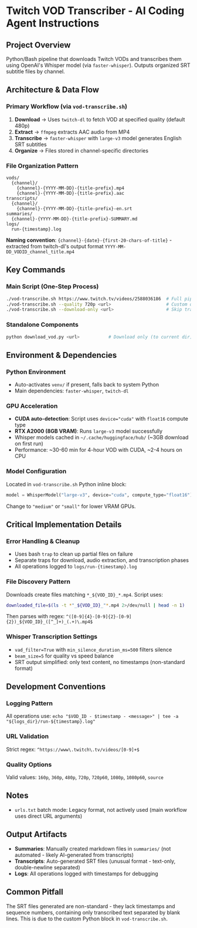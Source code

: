 # Twitch VOD Transcriber - AI Coding Agent Instructions

## Project Overview
Python/Bash pipeline that downloads Twitch VODs and transcribes them using OpenAI's Whisper model (via `faster-whisper`). Outputs organized SRT subtitle files by channel.

## Architecture & Data Flow

### Primary Workflow (via `vod-transcribe.sh`)
1. **Download** → Uses `twitch-dl` to fetch VOD at specified quality (default 480p)
2. **Extract** → `ffmpeg` extracts AAC audio from MP4
3. **Transcribe** → `faster-whisper` with `large-v3` model generates English SRT subtitles
4. **Organize** → Files stored in channel-specific directories

### File Organization Pattern
```
vods/
  {channel}/
    {channel}-{YYYY-MM-DD}-{title-prefix}.mp4
    {channel}-{YYYY-MM-DD}-{title-prefix}.aac
transcripts/
  {channel}/
    {channel}-{YYYY-MM-DD}-{title-prefix}-en.srt
summaries/
  {channel}-{YYYY-MM-DD}-{title-prefix}-SUMMARY.md
logs/
  run-{timestamp}.log
```

**Naming convention**: `{channel}-{date}-{first-20-chars-of-title}` - extracted from twitch-dl's output format `YYYY-MM-DD_VODID_channel_title.mp4`

## Key Commands

### Main Script (One-Step Process)
```bash
./vod-transcribe.sh https://www.twitch.tv/videos/2588036186  # Full pipeline
./vod-transcribe.sh --quality 720p <url>                     # Custom quality
./vod-transcribe.sh --download-only <url>                    # Skip transcription
```

### Standalone Components
```bash
python download_vod.py <url>           # Download only (to current dir)
```

## Environment & Dependencies

### Python Environment
- Auto-activates `venv/` if present, falls back to system Python
- Main dependencies: `faster-whisper`, `twitch-dl`

### GPU Acceleration
- **CUDA auto-detection**: Script uses `device="cuda"` with `float16` compute type
- **RTX A2000 (8GB VRAM)**: Runs `large-v3` model successfully
- Whisper models cached in `~/.cache/huggingface/hub/` (~3GB download on first run)
- Performance: ~30-60 min for 4-hour VOD with CUDA, ~2-4 hours on CPU

### Model Configuration
Located in `vod-transcribe.sh` Python inline block:
```python
model = WhisperModel("large-v3", device="cuda", compute_type="float16")
```
Change to `"medium"` or `"small"` for lower VRAM GPUs.

## Critical Implementation Details

### Error Handling & Cleanup
- Uses bash `trap` to clean up partial files on failure
- Separate traps for download, audio extraction, and transcription phases
- All operations logged to `logs/run-{timestamp}.log`

### File Discovery Pattern
Downloads create files matching `*_${VOD_ID}_*.mp4`. Script uses:
```bash
downloaded_file=$(ls -t *"_${VOD_ID}_"*.mp4 2>/dev/null | head -n 1)
```
Then parses with regex: `^([0-9]{4}-[0-9]{2}-[0-9]{2})_${VOD_ID}_([^_]+)_(.+)\.mp4$`

### Whisper Transcription Settings
- `vad_filter=True` with `min_silence_duration_ms=500` filters silence
- `beam_size=5` for quality vs speed balance
- SRT output simplified: only text content, no timestamps (non-standard format)

## Development Conventions

### Logging Pattern
All operations use: `echo "$VOD_ID - $timestamp - <message>" | tee -a "${logs_dir}/run-${timestamp}.log"`

### URL Validation
Strict regex: `^https://www\.twitch\.tv/videos/[0-9]+$`

### Quality Options
Valid values: `160p`, `360p`, `480p`, `720p`, `720p60`, `1080p`, `1080p60`, `source`

## Notes
- `urls.txt` batch mode: Legacy format, not actively used (main workflow uses direct URL arguments)

## Output Artifacts
- **Summaries**: Manually created markdown files in `summaries/` (not automated - likely AI-generated from transcripts)
- **Transcripts**: Auto-generated SRT files (unusual format - text-only, double-newline separated)
- **Logs**: All operations logged with timestamps for debugging

## Common Pitfall
The SRT files generated are non-standard - they lack timestamps and sequence numbers, containing only transcribed text separated by blank lines. This is due to the custom Python block in `vod-transcribe.sh`.
